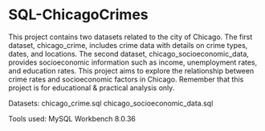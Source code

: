 # SQL-ChicagoCrimes
This project contains two datasets related to the city of Chicago. The first dataset, chicago_crime, includes crime data with details on crime types, dates, and locations. The second dataset, chicago_socioeconomic_data, provides socioeconomic information such as income, unemployment rates, and education rates. This project aims to explore the relationship between crime rates and socioeconomic factors in Chicago. Remember that this project is for educational & practical analysis only.

Datasets:
chicago_crime.sql
chicago_socioeconomic_data.sql

Tools used:
MySQL Workbench 8.0.36
